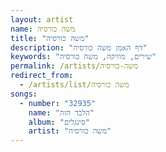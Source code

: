 ```yaml
---
layout: artist
name: משה כורסיה
title: "משה כורסיה"
description: "דף האמן משה כורסיה"
keywords: "שירים, מוזיקה, משה כורסיה"
permalink: /artists/משה-כורסיה
redirect_from:
  - /artists/list/משה כורסיה
songs:
  - number: "32935"
    name: "הלבד הזה"
    album: "סינגלים"
    artist: "משה כורסיה"
---
```

